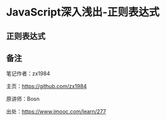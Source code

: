 # JavaScript深入浅出-正则表达式

## 正则表达式

## 备注

笔记作者：zx1984

主页：https://github.com/zx1984

原讲师：Bosn

出处：https://www.imooc.com/learn/277

